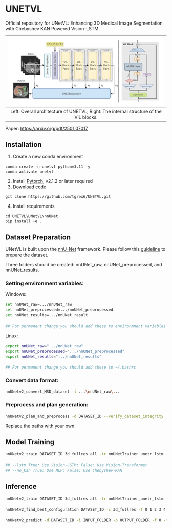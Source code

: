 # UNETVL
Official repository for UNetVL: Enhancing 3D Medical Image Segmentation with Chebyshev KAN Powered Vision-LSTM.

| ![vision-lstm](https://github.com/tgrex6/UNETVL/blob/main/figures/vision-lstm.jpg) |
|:--:|
| Left: Overall architecture of UNETVL; Right: The internal structure of the ViL blocks. |

Paper: https://arxiv.org/pdf/2501.07017

## Installation
1. Create a new conda environment

```shell
conda create -n unetvl python=3.11 -y
conda activate unetvl
```
2. Install [Pytorch](https://pytorch.org/get-started/locally/), v2.1.2 or later required
3. Download code
```shell
git clone https://github.com/tgrex6/UNETVL.git
```
4. Install requirements
```shell
cd UNETVL\UNetVL\nnUNet
pip install -e .
```

## Dataset Preparation
UNetVL is built upon the [nnU-Net](https://github.com/MIC-DKFZ/nnUNet) framework. Please follow this [guideline](https://github.com/MIC-DKFZ/nnUNet/blob/master/documentation/dataset_format.md) to prepare the dataset.

Three folders should be created: nnUNet_raw, nnUNet_preprocessed, and nnUNet_results.

### Setting environment variables:
Windows:
```bash
set nnUNet_raw=.../nnUNet_raw
set nnUNet_preprocessed=.../nnUNet_preprocessed
set nnUNet_results=.../nnUNet_result

## For permanent change you should add these to environmnent variables
```

 

Linux:
```bash
export nnUNet_raw=".../nnUNet_raw"
export nnUNet_preprocessed=".../nnUNet_preprocessed"
export nnUNet_results=".../nnUNet_results"

## For permanent change you should add these to ~/.bashrc 
```


### Convert data format:
```bash
nnUNetv2_convert_MSD_dataset -i ...\nnUNet_raw\...
```

### Preprocess and plan generation:
```bash
nnUNetv2_plan_and_preprocess -d DATASET_ID --verify_dataset_integrity
```
Replace the paths with your own.

## Model Training 
```bash
nnUNetv2_train DATASET_ID 3d_fullres all -tr nnUNetTrainer_unetr_lstm --lstm True --no_kan False

## --lstm True: Use Vision-LSTM; False: Use Vision-Transformer
## --no_kan True: Use MLP; False: Use Chebyshev-KAN
```

## Inference
```bash
nnUNetv2_train DATASET_ID 3d_fullres all -tr nnUNetTrainer_unetr_lstm --lstm True --no_kan False --val --npz

nnUNetv2_find_best_configuration DATASET_ID -c 3d_fullres -f 0 1 2 3 4 -tr nnUNetTrainer_unetr_lstm --lstm True --no_kan False

nnUNetv2_predict -d DATASET_ID -i INPUT_FOLDER -o OUTPUT_FOLDER -f 0 -tr nnUNetTrainer_unetr_lstm -c 3d_fullres -p nnUNetPlans
```




